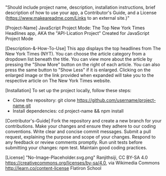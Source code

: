 "Should include project name, description, installation instructions, brief description of how to use your app, a Contributor's Guide, and a License (https://www.makeareadme.com/Links to an external site.)"

[Project-Name]
JavaScript Project Mode: The Top New York Times Headlines app, AKA the "API-Lication Project"
Created for JavaScript Project Mode

[Description-&-How-To-Use]
This app displays the top headlines from The New York Times (NYT). You can choose the article category from a dropdown list beneath the title. You can view more about the article by pressing the "Show More" button on the right of each article. You can also press the same button to "Show Less" if it is enlarged. Clicking on the enlarged image or the link provided when expanded will take you to the respective article on The New York Times website.

[Installation]
To set up the project locally, follow these steps:
- Clone the repository: git clone https://github.com/username/project-name.git
- Install dependencies: cd project-name && npm install

[Contributor's-Guide]
Fork the repository and create a new branch for your contributions.
Make your changes and ensure they adhere to our coding conventions.
Write clear and concise commit messages.
Submit a pull request, explaining the purpose and scope of your changes.
Respond to any feedback or review comments promptly.
Run unit tests before submitting your changes: npm test.
Maintain good coding practices.

[License]
"No-Image-Placeholder.svg.png" Ranjithsiji, CC BY-SA 4.0 <https://creativecommons.org/licenses/by-sa/4.0>, via Wikimedia Commons
http://learn.co/content-license Flatiron School